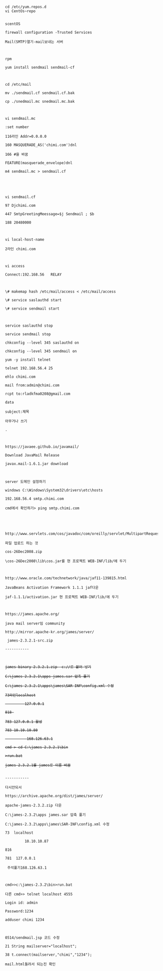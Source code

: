 <pre>
<code>
cd /etc/yum.repos.d 
vi CentOs~repo 
<br/>
scentOS<br/>
firewall configuration -Trusted Services<br/>
Mail(SMTP)열기-mail보내는 서버<br/>
<br/>
rpm <br/>
yum install sendmail sendmail-cf<br/>
<br/>
cd /etc/mail<br/>
mv ./sendmail.cf sendmail.cf.bak<br/>
cp ./snedmail.mc snedmail.mc.bak<br/>
<br/>
vi sendmail.mc<br/>
:set number<br/>
116라인 Addr=0.0.0.0<br/>
160 MASQUERADE_AS('chimi.com')dnl<br/>
166 #을 바꿈<br/>
FEATURE(masquerade_envelope)dnl<br/>
m4 sendmail.mc > sendmail.cf<br/>
<br/>
<br/>
vi sendmail.cf<br/>
97 Djchimi.com<br/>
447 SmtpGreetingMeessage=$j Sendmail ; $b<br/>
188 20480000<br/>
<br/>
vi local-host-name<br/>
2라인 chimi.com<br/>
<br/>
vi access<br/>
Connect:192.168.56   RELAY<br/>
<br/>
\# makemap hash /etc/mail/access < /etc/mail/access<br/>
\# service saslauthd start<br/>
\# service sendmail start<br/>
<br/>
service saslauthd stop <br/>
service sendmail stop<br/>
chkconfig --level 345 saslauthd on<br/>
chkconfig --level 345 sendmail on<br/>
yum -y install telnet<br/>
telnet 192.168.56.4 25<br/>
ehlo chimi.com<br/>
mail from:admin@chimi.com<br/>
rcpt to:rladkfma0208@gmail.com<br/>
data<br/>
subject:제목<br/>
아무거나 쓰기 <br/>
.<br/>
<br/>
https://javaee.github.io/javamail/<br/>
Download JavaMail Release<br/>
javax.mail-1.6.1.jar download<br/>
<br/>
server 도메인 설정하기 <br/>
windows C:\Windows\System32\drivers\etc\hosts<br/>
192.168.56.4 smtp.chimi.com<br/>
cmd에서 확인하기> ping smtp.chimi.com<br/>
<br/>
<br/>
http://www.servlets.com/cos/javadoc/com/oreilly/servlet/MultipartRequest.html<br/>
파일 업로드 하는 것<br/>
cos-26Dec2008.zip<br/>
\cos-26Dec2008\lib\cos.jar를 현 프로젝트 WEB-INF/lib/에 두기<br/>
<br/>
http://www.oracle.com/technetwork/java/jaf11-139815.html<br/>
JavaBeans Activation Framework 1.1.1 jaf다운<br/>
jaf-1.1.1/activation.jar 현 프로젝트 WEB-INF/lib/에 두기<br/>
<br/>
https://james.apache.org/<br/>
java mail server임 community<br/>
http://mirror.apache-kr.org/james/server/<br/>
 james-2.3.2.1-src.zip<br/>
-----------<br/>
<span style="text-decoration:line-through"><br/>
james-binary-2.3.2.1.zip  c://로 붙여 넣기<br/>
C:\james-2.3.2.1\apps james.sar 압축 풀기<br/>
C:\james-2.3.2.1\apps\james\SAR-INF\config.xml 수정<br/>
73라인<servername>localhost</servername><br/>
         <servername>127.0.0.1</servername><br/>
818 <account login="admin" password="1234"/><br/>
783 <server>127.0.0.1</server> 활성<br/>
783 <server>10.10.10.80</server><br/>
          <server>168.126.63.1</server><br/>
cmd > cd C:\james-2.3.2.1\bin<br/>
>run.bat<br/>
james-2.3.2.1를 james로 이름 바꿈<br/>
</span>
-----------<br/>
다시안되서 <br/>
https://archive.apache.org/dist/james/server/<br/>
apache-james-2.3.2.zip 다운<br/>
C:\james-2.3.2\apps james.sar 압축 풀기<br/>
C:\james-2.3.2\apps\james\SAR-INF\config.xml 수정<br/>
73  <servername>localhost</servername><br/>
         <servername>10.10.10.87</servername><br/>
816  <account login="admin" password="1234"/><br/>
781  <server>127.0.0.1</server><br/>
 주석풀기<server>168.126.63.1</server><br/>
<br/>
cmd>>c:\james-2.3.2\bin>run.bat<br/>
다른 cmd>> telnet localhost 4555<br/>
Login id: admin<br/>
Password:1234<br/>
adduser chimi 1234<br/>
<br/>
0514/sendmail.jsp 코드 수정 <br/>
21 String mailserver="localhost";<br/>
38 t.connect(mailserver,"chimi","1234");<br/>
mail.html돌려서 되는진 확인<br/>
</code>
</pre>












